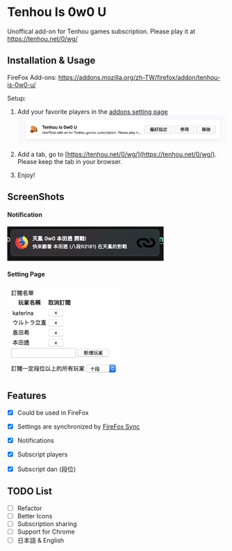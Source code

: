 # Tenhou Is 0w0 U

Unoffical add-on for Tenhou games subscription. Please play it at https://tenhou.net/0/wg/

## Installation & Usage

FireFox Add-ons: https://addons.mozilla.org/zh-TW/firefox/addon/tenhou-is-0w0-u/

Setup:

1. Add your favorite players in the [addons setting page](about:addons) ![about:addons](imgs/FF-about-addons.jpg)

1. Add a tab, go to [https://tenhou.net/0/wg/](https://tenhou.net/0/wg/). Please keep the tab in your browser.

1. Enjoy!


## ScreenShots

#### Notification
![Notification Demo](imgs/notify-demo.jpg)

#### Setting Page
![Setting Demo](imgs/setting-demo.jpg)

## Features
- [x] Could be used in FireFox
- [x] Settings are synchronized by [FireFox Sync](https://support.mozilla.org/en-US/kb/how-do-i-set-sync-my-computer)
- [x] Notifications
- [x] Subscript players
- [x] Subscript dan (段位)


## TODO List

- [ ] Refactor
- [ ] Better Icons
- [ ] Subscription sharing
- [ ] Support for Chrome
- [ ] 日本語 & English
